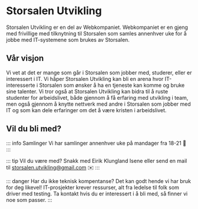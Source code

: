 # Storsalen Utvikling

Storsalen Utvikling er en del av Webkompaniet. Webkompaniet er en gjeng med frivillige med tilknytning til Storsalen som
samles annenhver uke for å jobbe med IT-systemene som brukes av Storsalen.

## Vår visjon

Vi vet at det er mange som går i Storsalen som jobber med, studerer, eller er interessert i IT. Vi håper Storsalen
Utvikling kan bli en arena hvor IT-interesserte i Storsalen som ønsker å ha en tjeneste kan komme og bruke sine
talenter. Vi tror også at Storsalen Utvikling kan bidra til å ruste studenter for arbeidslivet, både gjennom å få
erfaring med utvikling i team, men også gjennom å knytte nettverk med andre i Storsalen som jobber med IT og som kan
dele erfaringer om det å være kristen i arbeidslivet.

## Vil du bli med?

::: info Samlinger
Vi har samlinger annenhver uke på mandager fra 18-21 📆
:::

::: tip Vil du være med?
Snakk med Eirik Klungland Isene eller send en mail til storsalen.utvikling@gmail.com ✉️
:::

::: danger Har du ikke teknisk kompentanse?
Det kan godt hende vi har bruk for deg likevel! IT-prosjekter krever ressurser, alt fra ledelse til folk som driver med
testing. Ta kontakt hvis du er interessert i å bli med, så finner vi noe som passer.
:::